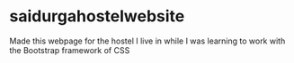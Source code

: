 saidurgahostelwebsite
=====================

Made this webpage for the hostel I live in while I was learning to work with the Bootstrap framework of CSS
